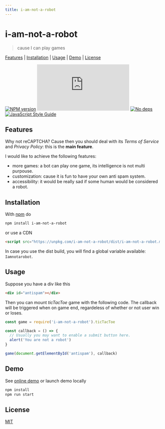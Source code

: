 ```yaml
---
title: i-am-not-a-robot
---
```

# i-am-not-a-robot

> cause I can play games

[Features](#features) |
[Installation](#installation) |
[Usage](#usage) |
[Demo](#demo) |
[License](#license)

[![NPM version](https://badge.fury.io/js/i-am-not-a-robot.svg)](http://badge.fury.io/js/i-am-not-a-robot)
[![Badge size](https://badge-size.herokuapp.com/fibo/i-am-not-a-robot/master/dist/i-am-not-a-robot.min.js)](https://github.com/fibo/i-am-not-a-robot/blob/master/dist/i-am-not-a-robot.min.js)
[![No deps](https://img.shields.io/badge/dependencies-none-green.svg)](https://github.com/fibo/i-am-not-a-robot)
[![JavaScript Style Guide](https://img.shields.io/badge/code_style-standard-brightgreen.svg)](https://standardjs.com)

## Features

Why not reCAPTCHA? Cause then you should deal with its *Terms of Service*
and *Privacy Policy*: this is the **main feature**.

I would like to achieve the following features:

* more games: a bot can play one game, its intelligence is not multi purpouse.
* customization: cause it is fun to have your own anti spam system.
* accessibility: it would be really sad if some human would be considered a robot.

## Installation

With [npm](https://npmjs.org/) do

```bash
npm install i-am-not-a-robot
```

or use a CDN

```html
<script src="https://unpkg.com/i-am-not-a-robot/dist/i-am-not-a-robot.min.js"></script>
```

In case you use the dist build, you will find a global variable available: `Iamnotarobot`.

## Usage

Suppose you have a div like this

```html
<div id="antispam"></div>
```

Then you can mount *ticTacToe* game with the following code. The callback
will be triggered when on game end, regardeless of whether or not user
win or loses.

```javascript
const game = require('i-am-not-a-robot').ticTacToe

const callback = () => {
  // Usually you may want to enable a submit button here.
  alert('You are not a robot')
}

game(document.getElementById('antispam'), callback)
```

## Demo

See [online demo](http://g14n.info/i-am-not-a-robot/demo/index.html)
or launch demo locally

```bash
npm install
npm run start
```

## License

[MIT](http://g14n.info/mit-license/)

